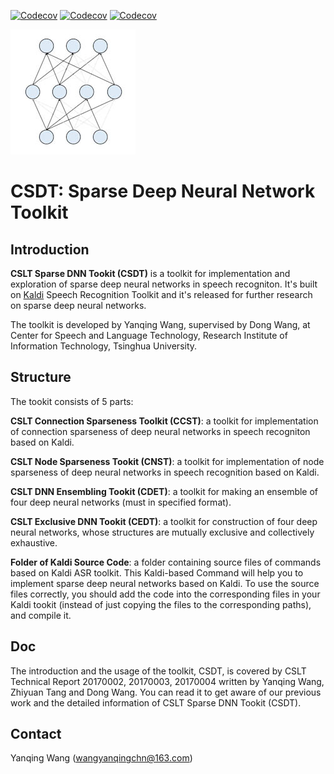 [![Codecov](https://img.shields.io/badge/version-1.0-blue.svg?style=flat-square)]()  [![Codecov](https://img.shields.io/badge/build-passing-brightgreen.svg?style=flat-square)]()  [![Codecov](https://img.shields.io/badge/powered%20by-CSLT-green.svg?style=flat-square)]() 

![](icon/sparse_neural_network.jpg)

# CSDT: Sparse Deep Neural Network Toolkit

## Introduction

**CSLT Sparse DNN Tookit (CSDT)** is a toolkit for implementation and exploration of sparse deep neural networks in speech recogniton. It's built on [Kaldi](https://github.com/kaldi-asr/kaldi) Speech Recognition Toolkit and it's released for further research on sparse deep neural networks.

The toolkit is developed by Yanqing Wang, supervised by Dong Wang, at Center for Speech and Language Technology, Research Institute of Information Technology, Tsinghua University.

## Structure

The tookit consists of 5 parts:

**CSLT Connection Sparseness Toolkit (CCST)**: a toolkit for implementation of connection sparseness of deep neural networks in speech recogniton based on Kaldi.

**CSLT Node Sparseness Tookit (CNST)**:  a toolkit for implementation of node sparseness of deep neural networks in speech recognition based on Kaldi.

**CSLT DNN Ensembling Tookit (CDET)**: a toolkit for making an ensemble of four deep neural networks (must in specified format).

**CSLT Exclusive DNN Tookit (CEDT)**: a toolkit for construction of four deep neural networks, whose structures are mutually exclusive and collectively exhaustive.

**Folder of Kaldi Source Code**: a folder containing source files of commands based on Kaldi ASR toolkit. This Kaldi-based Command will help you to implement sparse deep neural networks based on Kaldi. To use the source files correctly, you should add the code into the corresponding files in your Kaldi tookit (instead of just copying the files to the corresponding paths), and compile it.

## Doc

The introduction and the usage of the toolkit, CSDT, is covered by CSLT Technical Report 20170002, 20170003, 20170004 written by Yanqing Wang, Zhiyuan Tang and Dong Wang. You can read it to get aware of our previous work and the detailed information of CSLT Sparse DNN Tookit (CSDT).


## Contact

Yanqing Wang (wangyanqingchn@163.com)
